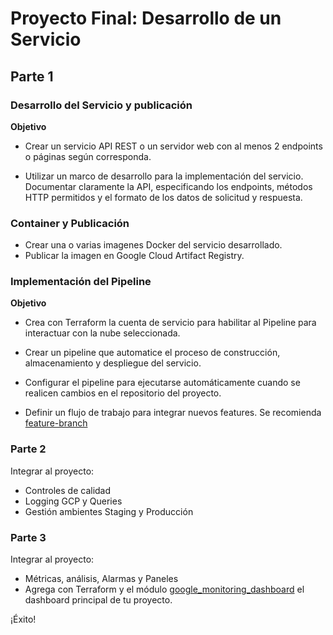 # Proyecto Final: Desarrollo de un Servicio

## Parte 1

### Desarrollo del Servicio y publicación

**Objetivo**

- Crear un servicio API REST o un servidor web con al menos 2 endpoints o páginas según corresponda.

- Utilizar un marco de desarrollo para la implementación del servicio.
Documentar claramente la API, especificando los endpoints, métodos HTTP permitidos y el formato de los datos de solicitud y respuesta.


### Container y Publicación

- Crear una o varias imagenes Docker del servicio desarrollado.
- Publicar la imagen en Google Cloud Artifact Registry.
  

### Implementación del Pipeline

**Objetivo**

- Crea con Terraform la cuenta de servicio para habilitar al Pipeline para interactuar con la nube seleccionada.

- Crear un pipeline que automatice el proceso de construcción, almacenamiento y despliegue del servicio.

- Configurar el pipeline para ejecutarse automáticamente cuando se realicen cambios en el repositorio del proyecto.

- Definir un flujo de trabajo para integrar nuevos features. Se recomienda [feature-branch](https://www.atlassian.com/git/tutorials/comparing-workflows/feature-branch-workflow)


### Parte 2

Integrar al proyecto:

- Controles de calidad
- Logging GCP y Queries
- Gestión ambientes Staging y Producción


### Parte 3

Integrar al proyecto:

- Métricas, análisis, Alarmas y Paneles
- Agrega con Terraform y el módulo [google_monitoring_dashboard](https://registry.terraform.io/providers/hashicorp/google/latest/docs/resources/monitoring_dashboard) el dashboard principal de tu proyecto.


¡Éxito!
